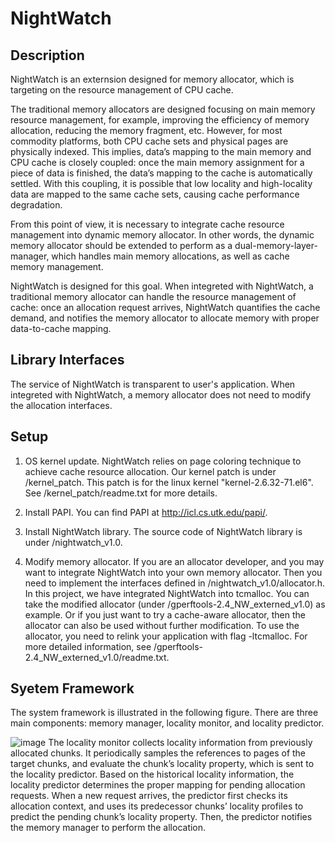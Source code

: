 NightWatch
=========
Description
---------
NightWatch is an externsion designed for memory allocator, which is targeting on the resource management of CPU cache.

The traditional memory allocators are designed focusing on main memory resource management, for example, improving the efficiency of memory allocation, reducing the memory fragment, etc. However, for most commodity platforms, both CPU cache sets and physical pages are physically indexed. This implies, data’s mapping to the main memory and CPU cache is closely coupled: once the main memory assignment for a piece of data is finished, the data’s mapping to the cache is automatically settled. With this coupling, it is possible that low locality and high-locality data are mapped to the same cache sets, causing cache performance degradation.

From this point of view, it is necessary to integrate cache resource management into dynamic memory allocator. In other words, the dynamic memory allocator should be extended to perform as a dual-memory-layer-manager, which handles main memory allocations, as well as cache memory management.

NightWatch is designed for this goal. When integreted with NightWatch, a traditional memory allocator can handle the resource management of cache: once an allocation request arrives, NightWatch quantifies the cache demand, and notifies the memory allocator to allocate memory with proper data-to-cache mapping.


Library Interfaces
---------
The service of NightWatch is transparent to user's application. When integreted with NightWatch, a memory allocator does not need to modify the allocation interfaces. 


Setup
---------
1.	OS kernel update. NightWatch relies on page coloring technique to achieve cache resource allocation. Our kernel patch is under /kernel\_patch. This patch is for the linux kernel "kernel-2.6.32-71.el6". See /kernel\_patch/readme.txt for more details.

2.	Install PAPI. You can find PAPI at http://icl.cs.utk.edu/papi/.

2.	Install NightWatch library. The source code of NightWatch library is under /nightwatch\_v1.0.

3.	Modify memory allocator. If you are an allocator developer, and you may want to integrate NightWatch into your own memory allocator. Then you need to implement the interfaces defined in /nightwatch\_v1.0/allocator.h. In this project, we have integrated NightWatch into tcmalloc. You can take the modified allocator (under /gperftools-2.4\_NW_externed\_v1.0) as example. Or if you just want to try a cache-aware allocator, then the allocator can also be used without further modification. To use the allocator, you need to relink your application with flag -ltcmalloc. For more detailed information, see /gperftools-2.4\_NW_externed\_v1.0/readme.txt.

Syetem Framework
---------
The system framework is illustrated in the following figure. There are three main components: memory manager, locality monitor, and locality predictor.

![image](https://github.com/grtoverflow/PC-Malloc/blob/master/figure/system_design.jpg)
The locality monitor collects locality information from previously allocated chunks. It periodically samples the references to pages of the target chunks, and evaluate the chunk’s locality property, which is sent to the locality predictor. Based on the historical locality information, the locality predictor determines the proper mapping for pending allocation requests. When a new request arrives, the predictor first checks its allocation context, and uses its predecessor chunks’ locality profiles to predict the pending chunk’s locality property. Then, the predictor notifies the memory manager to perform the
allocation.

